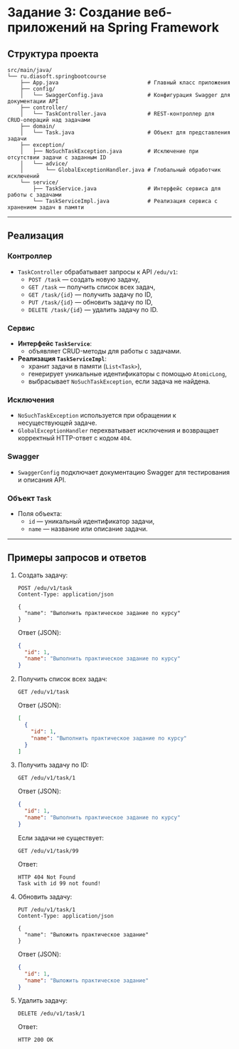 # Задание 3: Создание веб-приложений на Spring Framework

## Структура проекта


```
src/main/java/
└── ru.diasoft.springbootcourse
    ├── App.java                            # Главный класс приложения
    ├── config/
    │   └── SwaggerConfig.java              # Конфигурация Swagger для документации API
    ├── controller/
    │   └── TaskController.java             # REST-контроллер для CRUD-операций над задачами
    ├── domain/
    │   └── Task.java                       # Объект для представления задачи
    ├── exception/
    │   ├── NoSuchTaskException.java        # Исключение при отсутствии задачи с заданным ID
    │   └── advice/
    │       └── GlobalExceptionHandler.java # Глобальный обработчик исключений
    └── service/
        ├── TaskService.java                # Интерфейс сервиса для работы с задачами
        └── TaskServiceImpl.java            # Реализация сервиса с хранением задач в памяти
```

---

## Реализация

### Контроллер

- `TaskController` обрабатывает запросы к API `/edu/v1`:
  - `POST /task` — создать новую задачу,
  - `GET /task` — получить список всех задач,
  - `GET /task/{id}` — получить задачу по ID,
  - `PUT /task/{id}` — обновить задачу по ID,
  - `DELETE /task/{id}` — удалить задачу по ID.

### Сервис

- **Интерфейс `TaskService`**:
  - объявляет CRUD-методы для работы с задачами.
- **Реализация `TaskServiceImpl`**:
  - хранит задачи в памяти (`List<Task>`),
  - генерирует уникальные идентификаторы с помощью `AtomicLong`,
  - выбрасывает `NoSuchTaskException`, если задача не найдена.

### Исключения

- `NoSuchTaskException` используется при обращении к несуществующей задаче.
- `GlobalExceptionHandler` перехватывает исключения и возвращает корректный HTTP-ответ с кодом `404`.

### Swagger

- `SwaggerConfig` подключает документацию Swagger для тестирования и описания API.

### Объект `Task`

- Поля объекта:
  - `id` — уникальный идентификатор задачи,
  - `name` — название или описание задачи.

---

## Примеры запросов и ответов

1. Создать задачу:

    ```
    POST /edu/v1/task
    Content-Type: application/json

    {
      "name": "Выполнить практическое задание по курсу"
    }
    ```

   Ответ (JSON):

    ```json
    {
      "id": 1,
      "name": "Выполнить практическое задание по курсу"
    }
    ```

2. Получить список всех задач:

    ```
    GET /edu/v1/task
    ```

   Ответ (JSON):

    ```json
    [
      {
        "id": 1,
        "name": "Выполнить практическое задание по курсу"
      }
    ]
    ```

3. Получить задачу по ID:

    ```
    GET /edu/v1/task/1
    ```

   Ответ (JSON):

    ```json
    {
      "id": 1,
      "name": "Выполнить практическое задание по курсу"
    }
    ```

   Если задачи не существует:

    ```
    GET /edu/v1/task/99
    ```

   Ответ:

    ```
    HTTP 404 Not Found
    Task with id 99 not found!
    ```

4. Обновить задачу:

    ```
    PUT /edu/v1/task/1
    Content-Type: application/json

    {
      "name": "Выложить практическое задание"
    }
    ```

   Ответ (JSON):

    ```json
    {
      "id": 1,
      "name": "Выложить практическое задание"
    }
    ```

5. Удалить задачу:

    ```
    DELETE /edu/v1/task/1
    ```

   Ответ:

    ```
    HTTP 200 OK
    ```